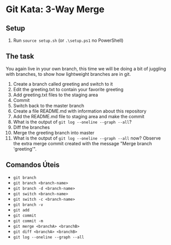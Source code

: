 # Git Kata: 3-Way Merge

## Setup

1. Run `source setup.sh` (or `.\setup.ps1` no PowerShell)

## The task

You again live in your own branch, this time we will be doing a bit of juggling with branches, to show how lightweight branches are in git.

1. Create a branch called greeting and switch to it
2. Edit the greeting.txt to contain your favorite greeting
3. Add greeting.txt files to the staging area
4. Commit
5. Switch back to the master branch
6. Create a file README.md with information about this repository
7. Add the README.md file to staging area and make the commit
8. What is the output of `git log --oneline --graph --all`?
9. Diff the branches
10. Merge the greeting branch into master
11. What is the output of `git log --oneline --graph --all` now? Observe the extra merge commit created with the message "Merge branch 'greeting'".

## Comandos Úteis

- `git branch`
- `git branch <branch-name>`
- `git branch -d <branch-name>`
- `git switch <branch-name>`
- `git switch -c <branch-name>`
- `git branch -v`
- `git add`
- `git commit`
- `git commit -m`
- `git merge <branchA> <branchB>`
- `git diff <branchA> <branchB>`
- `git log --oneline --graph --all`
